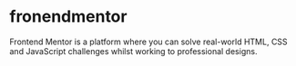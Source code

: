 # fronendmentor
Frontend Mentor is a platform where you can solve real-world HTML, CSS and JavaScript challenges whilst working to professional designs.
